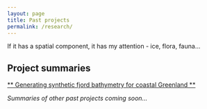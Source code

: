 ```yaml
---
layout: page
title: Past projects
permalink: /research/
---
```


If it has a spatial component, it has my attention - ice, flora, fauna...

## Project summaries

[\*\* Generating synthetic fjord bathymetry for coastal Greenland \*\*](/research_summaries/2017-02-13-synthetic_fjord_geometry_SUMMARY)

*Summaries of other past projects coming soon...*

<!--[Ice mass loss over 101 years at Karsaglaciaren, sub-arctic Swewden](research_summaries/karsa_change_SUMMARY)

[Ecology of testate amoebae in an Amazonian peatland](research_summaries/amazon_peatland_SUMMARY)
-->


<!--

## Current interests

- Open source geospatial solutions to various geoscience problems (take a look at the [blog](http://chris35wills.github.io/blog))

- Characterisiation of fjord systems in data sparse regions + associated method development (R/Python based)

- Automated crevasse mapping routines and application in Greenland and Iceland (Python based)

## Additional interests (things I'm keen to get more involved with)

- Open source GIS tools for crowd source disaster management and response ([here](http://www.wired.com/2015/05/the-open-source-maps-that-made-rescues-in-nepal-possible/) is a WIRED article on such tools as used following the Nepal earthquake)

- Data visualisation through web mapping applications (have a read [here](http://mediakar.org/a-brief-introduction-to-maps-how-geospatial-information-is-used-in-journalism-how-to-get-started/))-->